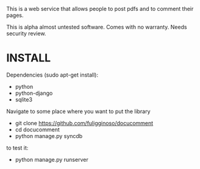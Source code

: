 This is a web service that allows people to post pdfs and to comment their pages.

This is alpha almost untested software. Comes with no warranty. Needs security review.

INSTALL
=======

Dependencies (sudo apt-get install):
* python
* python-django
* sqlite3

Navigate to some place where you want to put the library
* git clone https://github.com/fuligginoso/docucomment
* cd docucomment
* python manage.py syncdb

to test it:
* python manage.py runserver
